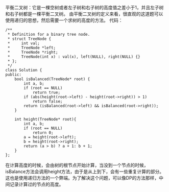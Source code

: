 平衡二叉树：它是一棵空树或者左子树和右子树的高度值之差小于1，并且左子树和右子树都是一棵平衡二叉树。
由平衡二叉树的定义来看，很直观的这道题可以使用递归的思想，然后需要一个求树的高度的方法。
代码：
```
/**
 * Definition for a binary tree node.
 * struct TreeNode {
 *     int val;
 *     TreeNode *left;
 *     TreeNode *right;
 *     TreeNode(int x) : val(x), left(NULL), right(NULL) {}
 * };
 */
class Solution {
public:
    bool isBalanced(TreeNode* root) {
        int a, b;
        if (root == NULL)
            return true;
        if (abs(height(root->left) - height(root->right)) > 1)
            return false;
        return (isBalanced(root->left) && isBalanced(root->right));
    }
    
    int height(TreeNode* root){
        int a, b;
        if (root == NULL)
            return 0;
        a = height(root->left);
        b = height(root->right);
        return (a > b) ? a + 1: b + 1;
    }
};
```

在计算高度的时候，会由树的根节点开始计算，当没到一个节点的时候，isBalance方法会调用height方法，由于是从上到下，会有一些重复计算的部分。这也是使用递归方法的一个弊端。为了解决这个问题，可以像DP的方法那样，中间记录计算过的节点的高度。